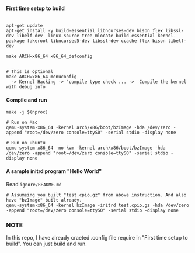 #### First time setup to build
```shell

apt-get update
apt-get install -y build-essential libncurses-dev bison flex libssl-dev libelf-dev  linux-source tree mlocate build-essential kernel-package fakeroot libncurses5-dev libssl-dev ccache flex bison libelf-dev

make ARCH=x86_64 x86_64_defconfig


# This is optional
make ARCH=x86_64 menuconfig
  -> Kernel Hacking -> "compile type check ... ->  Compile the kernel with debug info
```

#### Compile and run
```shell
make -j $(nproc)

# Run on Mac
qemu-system-x86_64 -kernel arch/x86/boot/bzImage -hda /dev/zero -append "root=/dev/zero console=ttyS0" -serial stdio -display none

# Run on ubuntu
qemu-system-x86_64 -no-kvm -kernel arch/x86/boot/bzImage -hda /dev/zero -append "root=/dev/zero console=ttyS0" -serial stdio -display none
```

#### A sample initrd program "Hello World"
Read ```ignore/README.md``` 
```shell
# Assumeing you built "test.cpio.gz" from above instruction. And also have "bzImage" built already. 
qemu-system-x86_64 -kernel bzImage -initrd test.cpio.gz -hda /dev/zero -append "root=/dev/zero console=ttyS0" -serial stdio -display none
```

### NOTE
In this repo, I have already craeted .config file require in "First time setup to build". You can just build and run.